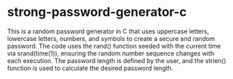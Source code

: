 # strong-password-generator-c
This is a random password generator in C that uses uppercase letters, lowercase letters, numbers, and symbols to create a secure and random password.
The code uses the rand() function seeded with the current time via srand(time(1)), ensuring the random number sequence changes with each execution. The password length is defined by the user, and the strlen() function is used to calculate the desired password length.
